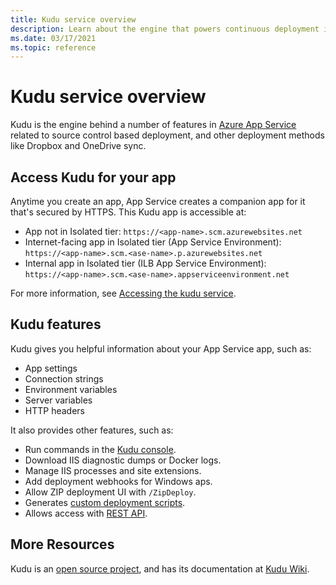 ```yaml
---
title: Kudu service overview
description: Learn about the engine that powers continuous deployment in App Service and its features.
ms.date: 03/17/2021
ms.topic: reference
---
```

# Kudu service overview

Kudu is the engine behind a number of features in [Azure App Service](overview.md) related to source control based deployment, and other deployment methods like Dropbox and OneDrive sync. 

## Access Kudu for your app
Anytime you create an app, App Service creates a companion app for it that's secured by HTTPS. This Kudu app is accessible at:

- App not in Isolated tier: `https://<app-name>.scm.azurewebsites.net`
- Internet-facing app in Isolated tier (App Service Environment): `https://<app-name>.scm.<ase-name>.p.azurewebsites.net`
- Internal app in Isolated tier (ILB App Service Environment): `https://<app-name>.scm.<ase-name>.appserviceenvironment.net`

For more information, see [Accessing the kudu service](https://github.com/projectkudu/kudu/wiki/Accessing-the-kudu-service).

## Kudu features

Kudu gives you helpful information about your App Service app, such as:

- App settings
- Connection strings
- Environment variables
- Server variables
- HTTP headers

It also provides other features, such as:

- Run commands in the [Kudu console](https://github.com/projectkudu/kudu/wiki/Kudu-console).
- Download IIS diagnostic dumps or Docker logs.
- Manage IIS processes and site extensions.
- Add deployment webhooks for Windows aps.
- Allow ZIP deployment UI with `/ZipDeploy`.
- Generates [custom deployment scripts](https://github.com/projectkudu/kudu/wiki/Custom-Deployment-Script).
- Allows access with [REST API](https://github.com/projectkudu/kudu/wiki/REST-API).

## More Resources

Kudu is an [open source project](https://github.com/projectkudu/kudu), and has its documentation at [Kudu Wiki](https://github.com/projectkudu/kudu/wiki).

